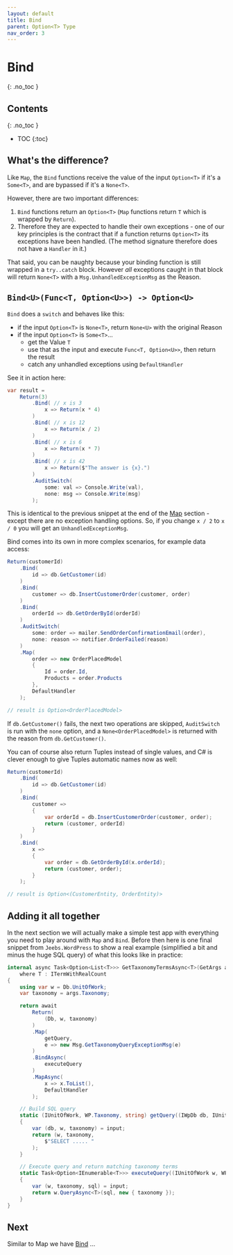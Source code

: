 ```yaml
---
layout: default
title: Bind
parent: Option<T> Type
nav_order: 3
---
```


# Bind
{: .no_toc }

## Contents
{: .no_toc }

- TOC
{:toc}

## What's the difference?

Like `Map`, the `Bind` functions receive the value of the input `Option<T>` if it's a `Some<T>`, and are bypassed if it's a `None<T>`.

However, there are two important differences:

1. `Bind` functions return an `Option<T>` (`Map` functions return `T` which is wrapped by `Return`).
2. Therefore they are expected to handle their own exceptions - one of our key principles is the contract that if a function returns `Option<T>` its exceptions have been handled.  (The method signature therefore does not have a `Handler` in it.)

That said, you can be naughty because your binding function is still wrapped in a `try..catch` block.  However *all* exceptions caught in that block will return `None<T>` with a `Msg.UnhandledExceptionMsg` as the Reason.

## `Bind<U>(Func<T, Option<U>>) -> Option<U>`

`Bind` does a `switch` and behaves like this:

- if the input `Option<T>` is `None<T>`, return `None<U>` with the original Reason
- if the input `Option<T>` is `Some<T>`...
  - get the Value `T`
  - use that as the input and execute `Func<T, Option<U>>`, then return the result
  - catch any unhandled exceptions using `DefaultHandler`

See it in action here:

```csharp
var result =
    Return(3)
        .Bind( // x is 3
            x => Return(x * 4)
        )
        .Bind( // x is 12
            x => Return(x / 2)
        )
        .Bind( // x is 6
            x => Return(x * 7)
        )
        .Bind( // x is 42
            x => Return($"The answer is {x}.")
        )
        .AuditSwitch(
            some: val => Console.Write(val),
            none: msg => Console.Write(msg)
        );
```

This is identical to the previous snippet at the end of the [Map](map) section - except there are no exception handling options.  So, if you change `x / 2` to `x / 0` you will get an `UnhandledExceptionMsg`.

Bind comes into its own in more complex scenarios, for example data access:

```csharp
Return(customerId)
    .Bind(
        id => db.GetCustomer(id)
    )
    .Bind(
        customer => db.InsertCustomerOrder(customer, order)
    )
    .Bind(
        orderId => db.GetOrderById(orderId)
    )
    .AuditSwitch(
        some: order => mailer.SendOrderConfirmationEmail(order),
        none: reason => notifier.OrderFailed(reason)
    )
    .Map(
        order => new OrderPlacedModel
        {
            Id = order.Id,
            Products = order.Products
        },
        DefaultHandler
    );

// result is Option<OrderPlacedModel>
```

If `db.GetCustomer()` fails, the next two operations are skipped, `AuditSwitch` is run with the `none` option, and a `None<OrderPlacedModel>` is returned with the reason from `db.GetCustomer()`.

You can of course also return Tuples instead of single values, and C# is clever enough to give Tuples automatic names now as well:

```csharp
Return(customerId)
    .Bind(
        id => db.GetCustomer(id)
    )
    .Bind(
        customer =>
        {
            var orderId = db.InsertCustomerOrder(customer, order);
            return (customer, orderId)
        }
    )
    .Bind(
        x =>
        {
            var order = db.GetOrderById(x.orderId);
            return (customer, order);
        }
    );

// result is Option<(CustomerEntity, OrderEntity)>
```

## Adding it all together

In the next section we will actually make a simple test app with everything you need to play around with `Map` and `Bind`.  Before then here is one final snippet from `Jeebs.WordPress` to show a real example (simplified a bit and minus the huge SQL query) of what this looks like in practice:

```csharp
internal async Task<Option<List<T>>> GetTaxonomyTermsAsync<T>(GetArgs args)
    where T : ITermWithRealCount
{
    using var w = Db.UnitOfWork;
    var taxonomy = args.Taxonomy;

    return await
        Return(
            (Db, w, taxonomy)
        )
        .Map(
            getQuery,
            e => new Msg.GetTaxonomyQueryExceptionMsg(e)
        )
        .BindAsync(
            executeQuery
        )
        .MapAsync(
            x => x.ToList(),
            DefaultHandler
        );

    // Build SQL query
    static (IUnitOfWork, WP.Taxonomy, string) getQuery((IWpDb db, IUnitOfWork w, WP.Taxonomy taxonomy) input)
    {
        var (db, w, taxonomy) = input;
        return (w, taxonomy,
            $"SELECT ..... "
        );
    }

    // Execute query and return matching taxonomy terms
    static Task<Option<IEnumerable<T>>> executeQuery((IUnitOfWork w, WP.Taxonomy taxonomy, string sql) input)
    {
        var (w, taxonomy, sql) = input;
        return w.QueryAsync<T>(sql, new { taxonomy });
    }
}
```

## Next

Similar to Map we have [Bind](bind) ...
